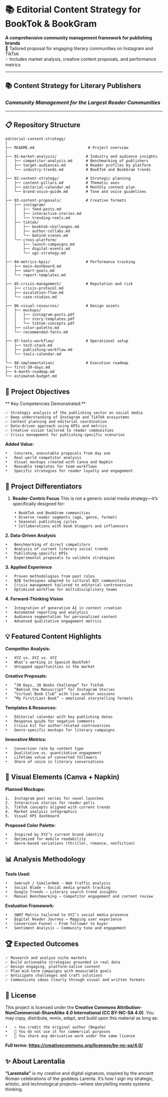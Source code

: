 # 📚 Editorial Content Strategy for BookTok & BookGram  
**A comprehensive community management framework for publishing brands**  
🎯 Tailored proposal for engaging literary communities on Instagram and TikTok  
💡 Includes market analysis, creative content proposals, and performance metrics

---

## 📚 Content Strategy for Literary Publishers  
### *Community Management for the Largest Reader Communities*

---

## 📋 Repository Structure
    editorial-content-strategy/
    │
    ├── README.md                        # Project overview
    │
    ├── 01-market-analysis/             # Industry and audience insights
    │   ├── competitor-analysis.md      # Benchmarking of publishers
    │   ├── target-audiences.md         # Reader profiles by platform
    │   └── industry-trends.md          # BookTok and BookGram trends
    │
    ├── 02-content-strategy/            # Strategic planning
    │   ├── content-pillars.md          # Thematic axes
    │   ├── editorial-calendar.md       # Monthly content plan
    │   └── brand-voice-guide.md        # Tone and voice guidelines
    │
    ├── 03-content-proposals/           # Creative formats
    │   ├── instagram/
    │   │   ├── feed-posts.md
    │   │   ├── interactive-stories.md
    │   │   └── trending-reels.md
    │   ├── tiktok/
    │   │   ├── booktok-challenges.md
    │   │   ├── author-collabs.md
    │   │   └── behind-scenes.md
    │   └── cross-platform/
    │       ├── launch-campaigns.md
    │       ├── digital-events.md
    │       └── ugc-strategy.md
    │
    ├── 04-metrics-kpis/                # Performance tracking
    │   ├── main-dashboard.md
    │   ├── smart-goals.md
    │   └── report-templates.md
    │
    ├── 05-crisis-management/           # Reputation and risk
    │   ├── crisis-protocol.md
    │   ├── escalation-flow.md
    │   └── case-studies.md
    │
    ├── 06-visual-resources/            # Design assets
    │   ├── mockups/
    │   │   ├── instagram-posts.pdf
    │   │   ├── story-templates.pdf
    │   │   └── tiktok-concepts.pdf
    │   ├── color-palette.md
    │   └── recommended-fonts.md
    │
    ├── 07-tools-workflow/              # Operational setup
    │   ├── tech-stack.md
    │   ├── publishing-workflow.md
    │   └── tools-calendar.md
    │
    └── 08-implementation/              # Execution roadmap
    ├── first-30-days.md
    ├── 6-month-roadmap.md
    └── estimated-budget.md


## 🎯 Project Objectives
** Key Competencies Demonstrated:**

    ✅ Strategic analysis of the publishing sector on social media
    ✅ Deep understanding of Instagram and TikTok ecosystems
    ✅ Content planning and editorial coordination
    ✅ Data-driven approach using KPIs and metrics
    ✅ Creative vision tailored to reader communities
    ✅ Crisis management for publishing-specific scenarios
    
**Added Value:**

    • 	Concrete, executable proposals from day one
    • 	Real-world competitor analysis
    • 	Visual mockups created with Canva and Napkin
    • 	Reusable templates for team workflows
    • 	Specific strategies for reader loyalty and engagement

## 🚀 Project Differentiators
1. **Reader-Centric Focus**
This is not a generic social media strategy—it’s specifically designed for:
```
    • BookTok and BookGram communities
    • Diverse reader segments (age, genre, format)
    • Seasonal publishing cycles
    • Collaborations with book bloggers and influencers
```
**2. Data-Driven Analysis**
```
• 	Benchmarking of direct competitors
• 	Analysis of current literary social trends
• 	Publishing-specific KPIs
• 	Experimental proposals to validate strategies
```
**3. Applied Experience**
```
• 	Proven methodologies from past roles
• 	B2B techniques adapted to cultural B2C communities
• 	Crisis management tailored to editorial controversies
• 	Optimized workflow for multidisciplinary teams
```
**4. Forward-Thinking Vision**
```
• 	Integration of generative AI in content creation
• 	Automated reporting and analytics
• 	Audience segmentation for personalized content
• 	Advanced qualitative engagement metrics
```
## 💡 Featured Content Highlights
**Competitor Analysis:**
```
• 	XYZ vs. XYZ vs. XYZ
• 	What’s working in Spanish BookTok?
• 	Untapped opportunities in the market
```
**Creative Proposals:**
```
• 	“30 Days, 30 Books Challenge” for TikTok
• 	“Behind the Manuscript” for Instagram Stories
• 	“Virtual Book Club” with live author sessions
• 	“My First/Last Book” – emotional storytelling formats
```
**Templates & Resources:**
```
• 	Editorial calendar with key publishing dates
• 	Response guide for negative comments
• 	Crisis kit for author-related controversies
• 	Genre-specific mockups for literary campaigns
```
**Innovative Metrics:**
```
• 	Conversion rate by content type
• 	Qualitative vs. quantitative engagement
• 	Lifetime value of converted followers
• 	Share of voice in literary conversations
```

## 🎨 Visual Elements (Canva + Napkin)
**Planned Mockups:**
```
1. 	Instagram post series for novel launches
2. 	Interactive stories for reader polls
3. 	TikTok concepts aligned with current trends
4. 	Market analysis infographics
5. 	Visual KPI dashboard
```
**Proposed Color Palette:**
```
• 	Inspired by XYZ’s current brand identity
• 	Optimized for mobile readability
• 	Genre-based variations (thriller, romance, nonfiction)
```

## 📊 Analysis Methodology
**Tools Used:**
```
• 	Semrush / SimilarWeb – Web traffic analysis
• 	Social Blade – Social media growth tracking
• 	Google Trends – Literary search trend insights
• 	Manual Benchmarking – Competitor engagement and content review
```
**Evaluation Framework:**
```
• 	SWOT Matrix tailored to XYZ’s social media presence
• 	Digital Reader Journey – Mapping user experience
• 	Conversion Funnel – From follower to buyer
• 	Sentiment Analysis – Community tone and engagement
```

## 🏆 Expected Outcomes
```
✅ Research and analyze niche markets
✅ Build actionable strategies grounded in real data
✅ Design engaging, platform-native content
✅ Plan mid-term campaigns with measurable goals
✅ Anticipate challenges and craft solutions
✅ Communicate ideas clearly through visual and written formats
```


## 📄 License
This project is licensed under the **Creative Commons Attribution-NonCommercial-ShareAlike 4.0 International (CC BY-NC-SA 4.0)**.
You may copy, distribute, remix, adapt, and build upon this material as long as:
```
• 	✍️ You credit the original author (Begoña)
• 	🚫 You do not use it for commercial purposes
• 	🔁 You share any derivative work under the same license
```
**Full terms: https://creativecommons.org/licenses/by-nc-sa/4.0/**

## ✨ About Larentalia
**“Larentalia”** is my creative and digital signature, inspired by the ancient Roman celebrations of the goddess Larenta. It’s how I sign my strategic, artistic, and technological projects—where storytelling meets systems thinking.
